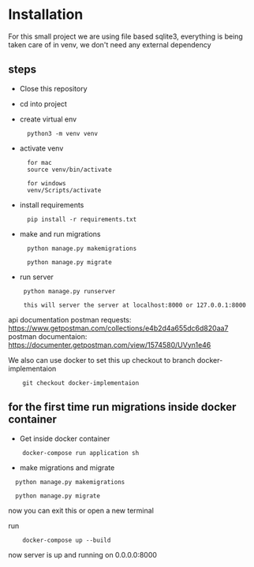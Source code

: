 # Installation

For this small project we are using file based sqlite3, everything is being taken care of in venv, we don't need any external dependency

## steps

- Close this repository
- cd into project
- create virtual env
  ```
    python3 -m venv venv
  ```
 - activate venv
    ```
      for mac
      source venv/bin/activate

      for windows
      venv/Scripts/activate
    ```
 - install requirements
    ```
      pip install -r requirements.txt
    ```
 
 - make and run migrations
    ```
      python manage.py makemigrations

      python manage.py migrate
    ```
  - run server
     ```
      python manage.py runserver
      
      this will server the server at localhost:8000 or 127.0.0.1:8000
     ```
     
  api documentation
  postman requests: https://www.getpostman.com/collections/e4b2d4a655dc6d820aa7
  postman documentaion: https://documenter.getpostman.com/view/1574580/UVyn1e46
  
  
  
We also can use docker to set this up
checkout to branch docker-implementaion

```
    git checkout docker-implementaion
```


## for the first time run migrations inside docker container

- Get inside docker container
```
    docker-compose run application sh
```

- make migrations and migrate
```
  python manage.py makemigrations

  python manage.py migrate
```

now you can exit this or open a new terminal

run 

```
    docker-compose up --build
```

now server is up and running on 0.0.0.0:8000
